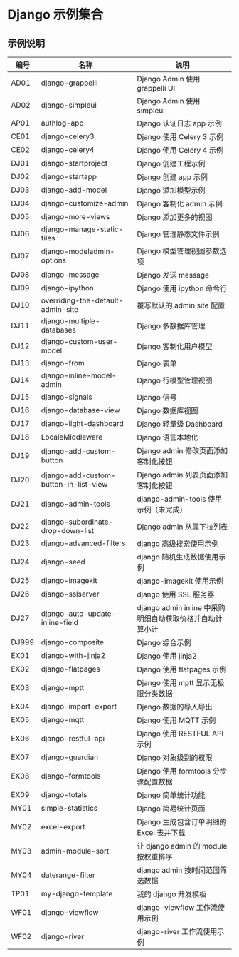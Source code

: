 # Django 示例集合

## 示例说明

| 编号  | 名称                                  | 说明                                                     |
| ----- | ------------------------------------- | -------------------------------------------------------- |
| AD01  | django-grappelli                      | Django Admin 使用 grappelli UI                           |
| AD02  | django-simpleui                       | Django Admin 使用 simpleui                               |
| AP01  | authlog-app                           | Django 认证日志 app 示例                                 |
| CE01  | django-celery3                        | Django 使用 Celery 3 示例                                |
| CE02  | django-celery4                        | Django 使用 Celery 4 示例                                |
| DJ01  | django-startproject                   | Django 创建工程示例                                      |
| DJ02  | django-startapp                       | Django 创建 app 示例                                     |
| DJ03  | django-add-model                      | Django 添加模型示例                                      |
| DJ04  | django-customize-admin                | Django 客制化 admin 示例                                 |
| DJ05  | django-more-views                     | Django 添加更多的视图                                    |
| DJ06  | django-manage-static-files            | Django 管理静态文件示例                                  |
| DJ07  | django-modeladmin-options             | Django 模型管理视图参数选项                              |
| DJ08  | django-message                        | Django 发送 message                                      |
| DJ09  | django-ipython                        | Django 使用 ipython 命令行                               |
| DJ10  | overriding-the-default-admin-site     | 覆写默认的 admin site 配置                               |
| DJ11  | django-multiple-databases             | Django 多数据库管理                                      |
| DJ12  | django-custom-user-model              | Django 客制化用户模型                                    |
| DJ13  | django-from                           | Django 表单                                              |
| DJ14  | django-inline-model-admin             | Django 行模型管理视图                                    |
| DJ15  | django-signals                        | Django 信号                                              |
| DJ16  | django-database-view                  | Django 数据库视图                                        |
| DJ17  | django-light-dashboard                | Django 轻量级 Dashboard                                  |
| DJ18  | LocaleMiddleware                      | Django 语言本地化                                        |
| DJ19  | django-add-custom-button              | Django admin 修改页面添加客制化按钮                      |
| DJ20  | django-add-custom-button-in-list-view | Django admin 列表页面添加客制化按钮                      |
| DJ21  | django-admin-tools                    | django-admin-tools 使用示例（未完成）                    |
| DJ22  | django-subordinate-drop-down-list     | Django admin 从属下拉列表                                |
| DJ23  | django-advanced-filters               | django 高级搜索使用示例                                  |
| DJ24  | django-seed                           | django 随机生成数据使用示例                              |
| DJ25  | django-imagekit                       | django-imagekit 使用示例                                 |
| DJ26  | django-sslserver                      | django 使用 SSL 服务器                                   |
| DJ27  | django-auto-update-inline-field       | django admin inline 中采购明细自动获取价格并自动计算小计 |
| DJ999 | django-composite                      | Django 综合示例                                          |
| EX01  | django-with-jinja2                    | Django 使用 jinja2                                       |
| EX02  | django-flatpages                      | Django 使用 flatpages 示例                               |
| EX03  | django-mptt                           | Django 使用 mptt 显示无极限分类数据                      |
| EX04  | django-import-export                  | Django 数据的导入导出                                    |
| EX05  | django-mqtt                           | Django 使用 MQTT 示例                                    |
| EX06  | django-restful-api                    | Django 使用 RESTFUL API 示例                             |
| EX07  | django-guardian                       | Django 对象级别的权限                                    |
| EX08  | django-formtools                      | Django 使用 formtools 分步骤配置数据                     |
| EX09  | django-totals                         | Django 简单统计功能                                      |
| MY01  | simple-statistics                     | Django 简易统计页面                                      |
| MY02  | excel-export                          | Django 生成包含订单明细的 Excel 表并下载                 |
| MY03  | admin-module-sort                     | 让 django admin 的 module 按权重排序                     |
| MY04  | daterange-filter                      | django admin 按时间范围筛选数据                          |
| TP01  | my-django-template                    | 我的 django 开发模板                                     |
| WF01  | django-viewflow                       | django-viewflow 工作流使用示例                           |
| WF02  | django-river                          | django-river 工作流使用示例                              |
